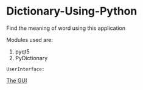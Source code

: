 # Dictionary-Using-Python
Find the meaning of word using this application

Modules used are:
  1. pyqt5
  2. PyDictionary
 
    UserInterface:
[The GUI](https://github.com/samir2901/Dictionary-Using-Python/blob/master/Screenshot/screenshot.png?raw=true)

